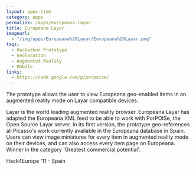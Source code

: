 ```yaml
---
layout: apps-item
category: apps
permalink: /apps/europeana-layar
title: Europeana Layar
imageurl:
  - "/img/apps/Europeana%20Layar/Europeana%20Layar.png"
tags:
  - Hackathon Prototype
  - Geolocation
  - Augmented Reality
  - Mobile
links:
  - https://code.google.com/p/porpoise/
---
```


The prototype allows the user to view Europeana geo-enabled items in an augmented reality mode on Layar compatible devices.

Layar is the world leading augmented reality browser. Europeana Layar has adapted the Europeana XML feed to be able to work with PorPOISe, the Open Source Layar server. In its first version, the prototype geo-references all Picasso's work currently available in the Europeana database in Spain. Users can view image miniatures for every item in augmented reality mode on their devices, and can also access every item page on Europeana. Winner in the category 'Greatest commercial potential'.

Hack4Europe '11 - Spain
